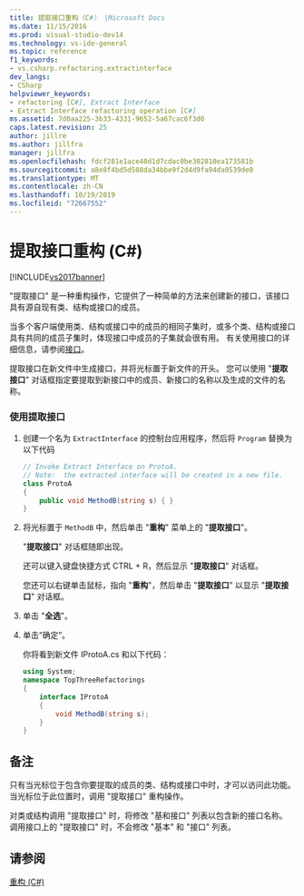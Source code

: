```yaml
---
title: 提取接口重构（C#） |Microsoft Docs
ms.date: 11/15/2016
ms.prod: visual-studio-dev14
ms.technology: vs-ide-general
ms.topic: reference
f1_keywords:
- vs.csharp.refactoring.extractinterface
dev_langs:
- CSharp
helpviewer_keywords:
- refactoring [C#], Extract Interface
- Extract Interface refactoring operation [C#]
ms.assetid: 7d0aa225-3b33-4331-9652-5a67cac6f3d0
caps.latest.revision: 25
author: jillre
ms.author: jillfra
manager: jillfra
ms.openlocfilehash: fdcf281e1ace40d1d7cdac0be302810ea173581b
ms.sourcegitcommit: a8e8f4bd5d508da34bbe9f2d4d9fa94da0539de0
ms.translationtype: MT
ms.contentlocale: zh-CN
ms.lasthandoff: 10/19/2019
ms.locfileid: "72667552"
---
```

# <a name="extract-interface-refactoring-c"></a>提取接口重构 (C#)
[!INCLUDE[vs2017banner](../includes/vs2017banner.md)]

"提取接口" 是一种重构操作，它提供了一种简单的方法来创建新的接口，该接口具有源自现有类、结构或接口的成员。

 当多个客户端使用类、结构或接口中的成员的相同子集时，或多个类、结构或接口具有共同的成员子集时，体现接口中成员的子集就会很有用。 有关使用接口的详细信息，请参阅[接口](https://msdn.microsoft.com/library/2feda177-ce11-432d-81b4-d50f5f35fd37)。

 提取接口在新文件中生成接口，并将光标置于新文件的开头。 您可以使用 "**提取接口**" 对话框指定要提取到新接口中的成员、新接口的名称以及生成的文件的名称。

### <a name="to-use-extract-interface"></a>使用提取接口

1. 创建一个名为 `ExtractInterface` 的控制台应用程序，然后将 `Program` 替换为以下代码

    ```csharp
    // Invoke Extract Interface on ProtoA.
    // Note:  the extracted interface will be created in a new file.
    class ProtoA
    {
        public void MethodB(string s) { }
    }
    ```

2. 将光标置于 `MethodB` 中，然后单击 "**重构**" 菜单上的 "**提取接口**"。

     "**提取接口**" 对话框随即出现。

     还可以键入键盘快捷方式 CTRL + R，然后显示 "**提取接口**" 对话框。

     您还可以右键单击鼠标，指向 "**重构**"，然后单击 "**提取接口**" 以显示 "**提取接口**" 对话框。

3. 单击 "**全选**"。

4. 单击“确定”。

     你将看到新文件 IProtoA.cs 和以下代码：

    ```csharp
    using System;
    namespace TopThreeRefactorings
    {
        interface IProtoA
        {
            void MethodB(string s);
        }
    }
    ```

## <a name="remarks"></a>备注
 只有当光标位于包含你要提取的成员的类、结构或接口中时，才可以访问此功能。 当光标位于此位置时，调用 "提取接口" 重构操作。

 对类或结构调用 "提取接口" 时，将修改 "基和接口" 列表以包含新的接口名称。 调用接口上的 "提取接口" 时，不会修改 "基本" 和 "接口" 列表。

## <a name="see-also"></a>请参阅
 [重构 (C#)](../csharp-ide/refactoring-csharp.md)